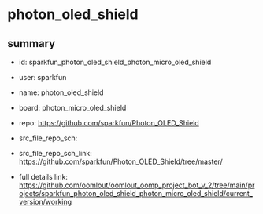 # photon_oled_shield
 
## summary 
* id: sparkfun_photon_oled_shield_photon_micro_oled_shield
* user: sparkfun
* name: photon_oled_shield
* board: photon_micro_oled_shield
* repo: https://github.com/sparkfun/Photon_OLED_Shield



* src_file_repo_sch: 
* src_file_repo_sch_link: https://github.com/sparkfun/Photon_OLED_Shield/tree/master/
* full details link: https://github.com/oomlout/oomlout_oomp_project_bot_v_2/tree/main/projects/sparkfun_photon_oled_shield_photon_micro_oled_shield/current_version/working  








